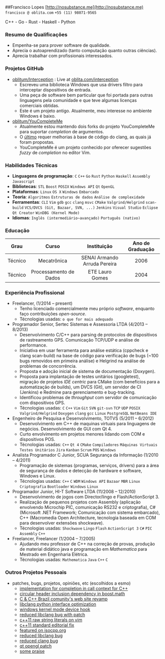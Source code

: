 ##Francisco Lopes
[http://nosubstance.me](http://nosubstance.me) `francisco @ oblita.com` `+55 (11) 98071-9565`

C++ - Go - Rust - Haskell - Python

### Resumo de Qualificações
* Empenha-se para prover software de qualidade.
* Aprecia o autoaprendizado (tanto computação quanto outras ciências).
* Aprecia trabalhar com profissionais interessados.

### Projetos GitHub
* [oblitum/Interception](http://github.com/oblitum/Interception) : Live at [oblita.com/interception](http://oblita.com/interception)
    - Escreveu uma biblioteca Windows que usa drivers filtro para interceptar dispositivos de entrada.
    - Uma peça de software bem particular que foi portada para outras linguagens pela comunidade e que teve algumas licenças comerciais obtidas.
    - Este é um projeto antigo. Atualmente, meu interesse no ambiente Windows é baixo.
* [oblitum/YouCompleteMe](http://github.com/oblitum/YouCompleteMe)
    - Atualmente estou mantendo dois forks do projeto YouCompleteMe para suportar _completion_ de argumentos.
    - O [último](https://github.com/Valloric/YouCompleteMe/pull/1300) requer melhorias à base de código do clang, as quais já foram propostas.
    - YouCompleteMe é um projeto conhecido por oferecer sugestões _fuzzy_ de _completion_ no editor Vim.

### Habilidades Técnicas
* **Linguagens de programação**: `C` `C++` `Go` `Rust` `Python` `Haskell` `Assembly` `Javascript` 
* **Bibliotecas**: `STL` `Boost` `POSIX` `Windows API` `Qt` `OpenGL` 
* **Plataformas**: `Linux` `OS X` `Windows` `Embarcado` 
* **Teoria**: `Algoritmos` `Estruturas de dados` `Análise de complexidade` 
* **Ferramentas**: `CLI` `Vim` `gdb` `gcc` `clang` `msvc` `CMake` `Valgrind/Helgrind` `scan-build` `VCS/DVCS (Git, Bazaar, SVN, ...)` `Jenkins` `Visual Studio` `Eclipse` `Qt Creator` `WinDBG (Kernel Mode)` 
* **Idiomas**: `Inglês (intermediário~avançado)` `Português (nativo)` 

### Educação
 Grau | Curso | Instituição | Ano de Graduação
:--:|:--:|:--:|:--:
Técnico | Mecatrônica | SENAI Armando Arruda Pereira | 2006
Técnico | Processamento de Dados | ETE Lauro Gomes | 2004


### Experiência Profissional
* Freelancer,  (1/2014 – present)
    - Tenho licenciado comercialmente meu próprio _software_, enquanto faço contribuições _open-source_.
    - Técnologias usadas: `o que for mais adequado` 
* Programador Senior, Sertec Sistemas e Assessoria LTDA (4/2013 – 8/2013)
    - Desenvolvimento C/C++ para parsing de protocolos de dispositivos de rastreamento GPS. Comunicação TCP/UDP e análise de performance.
    - Iniciativa em usar ferramenta para análise estática (cppcheck e clang scan-build) na base de código para verificação de bugs (~100 bugs removidos em primeira análise) e Helgrind na análise de problemas de concorrência.
    - Proposta e adoção inicial de sistema de documentação (Doxygen).
    - Proposta para implantação de testes unitários (googletest), migração de projetos _IDE centric_ para CMake (com benefícios para a automatização de builds), um DVCS (Git), um servidor de CI (Jenkins) e Redmine para gerenciamento e bug-tracking.
    - Identificou problemas de _throughput_ com servidor de comunicação com  dispositivos GPS.
    - Técnologias usadas: `C` `C++` `Vim` `Git` `SVN` `git-svn` `TCP` `UDP` `POSIX` `Valgrind/Helgrind` `Doxygen` `clang` `gcc` `Linux` `PostgreSQL` `NetBeans IDE` 
* Engenheiro de Pesquisa e Desenvolvimento, TOTVS (5/2011 – 6/2012)
    - Desenvolvimento em C++ de maquinas virtuais para linguagens de negócios. Desenvolvimento de GUI com Qt 4.
    - Curto envolvimento em projetos menores lidando com COM e dispositivos POS.
    - Técnologias usadas: `C++` `Qt 4` `CMake` `Compiladores` `Máquinas Virtuais` `Testes Unitários` `Jira` `Kanban` `Scrum` `POS` `Windows` 
* Analista Programador C Junior, SCUA Segurança da Informação (1/2010 – 4/2011)
    - Programação de sistemas (programas, serviços, drivers) para a área de segurança de dados e detecção de hardware e software, Windows e Linux.
    - Técnologias usadas: `C++` `C` `WDM` `Windows API` `Bazaar` `MBR` `Linux` `Criptografia` `Bootloader` `Windows` `Linux` 
* Programador Junior, HI-T Software LTDA (11/2008 – 12/2010)
    - Desenvolvimento de jogos com Director/lingo e Flash/ActionScript 3.
    - Realização de pequenos projetos com Assembly (aplicação envolvendo Microchip PIC, comunicação RS232 e criptografia), C# (Microsoft .NET Framework; Comunicação com sistema embarcado), C++ (Macromedia Open Architecture, tecnologia baseada em COM para desenvolver extensões shockwave).
    - Técnologias usadas: `Shockwave` `Lingo` `Flash` `ActionScript 3` `C#` `PIC` `Assembly` `C++` 
* Freelancer, Freelancer (1/2004 – 7/2005)
    - Ajudando meu professor de C++ na correção de provas, produção de material didático java e programação em _Mathematica_ para Mestrado em Engenharia Elétrica.
    - Técnologias usadas: `Mathematica` `Java` `C++` `C` 

### Outros Projetos Pessoais
* patches, bugs, projetos, opiniões, etc (escolhidos a esmo)
    - [implementation for completion in call context for C++](http://lists.cs.uiuc.edu/pipermail/cfe-dev/2015-January/040736.html)
    - [circular header inclusion dependency in boost.math   ](https://svn.boost.org/trac/boost/ticket/7999)
    - [C &amp; C++ Brazil comunity's web site revamp        ](http://ccppbrasil.github.io/about/)
    - [libclang python interface optimization               ](http://lists.cs.uiuc.edu/pipermail/cfe-commits/Week-of-Mon-20120813/062759.html)
    - [windows kernel mode device hook                      ](http://oblita.com/interception.html)
    - [reduced libclang bug with patch                      ](http://llvm.org/bugs/show_bug.cgi?id=13699)
    - [c++11 raw string literals on vim                     ](https://github.com/vim-jp/cpp-vim/pull/14)
    - [c++11 standard editorial fix                         ](https://github.com/cplusplus/draft/pull/37)
    - [featured on isocpp.org                               ](http://isocpp.org/blog/2014/01/special-chars)
    - [reduced libclang bug                                 ](http://llvm.org/bugs/show_bug.cgi?id=13616)
    - [reduced clang bug                                    ](http://llvm.org/bugs/show_bug.cgi?id=14486)
    - [qt opengl patch                                      ](https://bugreports.qt-project.org/browse/QTBUG-13503)
    - [some praise                                          ](https://github.com/Valloric/YouCompleteMe/issues/669#issuecomment-31697627)







